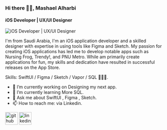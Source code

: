 ### Hi there 👋🏼, Mashael Alharbi
#### iOS Developer | UX/UI Designer
![iOS Developer | UX/UI Designer](https://www.canva.com/design/DAFrdX91pFM/KHU4bqNvKl3OjUfAOISUGQ/view?utm_content=DAFrdX91pFM&utm_campaign=designshare&utm_medium=link&utm_source=publishsharelink)

I'm from Saudi Arabia, I'm an iOS application developer and a skilled designer with expertise in using tools like Figma and Sketch. 
My passion for creating iOS applications has led me to develop notable apps such as Nursing Frog, Trendy!, and PNU Metro. 
While am primarily create applications for fun, my skills and dedication have resulted in successful releases on the App Store.

Skills: SwiftUI / Figma / Sketch / Vapor / SQL 👩🏻‍💻.

- 🔭 I’m currently working on Designing my next app.
- 🌱 I’m currently learning More SQL.
- 💬 Ask me about SwiftUI , Figma , Sketch.
- 📫 How to reach me: via Linkedin.


[<img src='https://cdn.jsdelivr.net/npm/simple-icons@3.0.1/icons/github.svg' alt='github' height='40'>](https://github.com/https://github.com/Meshael)  [<img src='https://cdn.jsdelivr.net/npm/simple-icons@3.0.1/icons/linkedin.svg' alt='linkedin' height='40'>](https://www.linkedin.com/in/mashael-alharbi-b8932b183/)  


